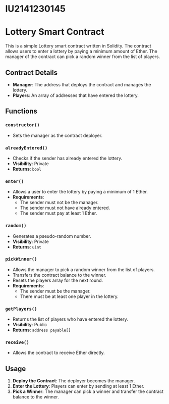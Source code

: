 # IU2141230145
# Lottery Smart Contract

This is a simple Lottery smart contract written in Solidity. The contract allows users to enter a lottery by paying a minimum amount of Ether. The manager of the contract can pick a random winner from the list of players.

## Contract Details

- **Manager**: The address that deploys the contract and manages the lottery.
- **Players**: An array of addresses that have entered the lottery.

## Functions

### `constructor()`

- Sets the manager as the contract deployer.

### `alreadyEntered()`

- Checks if the sender has already entered the lottery.
- **Visibility**: Private
- **Returns**: `bool`

### `enter()`

- Allows a user to enter the lottery by paying a minimum of 1 Ether.
- **Requirements**:
  - The sender must not be the manager.
  - The sender must not have already entered.
  - The sender must pay at least 1 Ether.

### `random()`

- Generates a pseudo-random number.
- **Visibility**: Private
- **Returns**: `uint`

### `pickWinner()`

- Allows the manager to pick a random winner from the list of players.
- Transfers the contract balance to the winner.
- Resets the players array for the next round.
- **Requirements**:
  - The sender must be the manager.
  - There must be at least one player in the lottery.

### `getPlayers()`

- Returns the list of players who have entered the lottery.
- **Visibility**: Public
- **Returns**: `address payable[]`

### `receive()`

- Allows the contract to receive Ether directly.

## Usage

1. **Deploy the Contract**: The deployer becomes the manager.
2. **Enter the Lottery**: Players can enter by sending at least 1 Ether.
3. **Pick a Winner**: The manager can pick a winner and transfer the contract balance to the winner.

